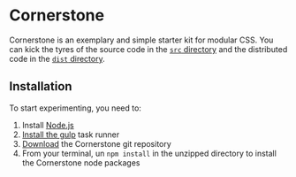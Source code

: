 # Cornerstone

Cornerstone is an exemplary and simple starter kit for modular CSS. You can kick the tyres of the source code in the [`src` directory](https://github.com/growdigital/cornerstone/tree/master/src) and the distributed code in the [`dist` directory](https://github.com/growdigital/cornerstone/tree/master/dist). 

## Installation

To start experimenting, you need to:

1. Install [Node.js](https://nodejs.org/en/)
2. [Install the gulp](https://github.com/gulpjs/gulp/blob/master/docs/getting-started.md) task runner
3. [Download](https://github.com/growdigital/cornerstone) the Cornerstone git repository
4. From  your terminal, un `npm install` in the unzipped directory to install the Cornerstone node packages
